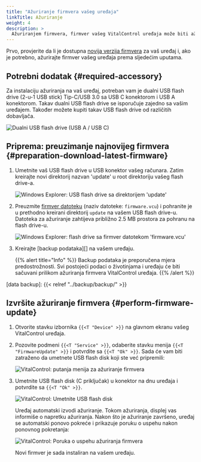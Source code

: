 ```yaml
---
title: "Ažuriranje firmvera vašeg uređaja"
linkTitle: Ažuriranje
weight: 4
description: >
  Ažuriranjem firmvera, firmver vašeg VitalControl uređaja može biti ažuriran na najnovije dostupne verzije.
---
```

Prvo, provjerite da li je dostupna [novija verzija firmvera](../versions/) za vaš uređaj i, ako je potrebno, ažurirajte firmver vašeg uređaja prema sljedećim uputama.

## Potrebni dodatak {#required-accessory}

Za instalaciju ažuriranja na vaš uređaj, potreban vam je dualni USB flash drive (2-u-1 USB stick) Tip-C/USB 3.0 sa USB C konektorom i USB A konektorom. Takav dualni USB flash drive se isporučuje zajedno sa vašim uređajem. Također možete kupiti takav USB flash drive od različitih dobavljača.

![Dualni USB flash drive (USB A / USB C)](/images/firmware/update/usb-dual-stick.svg "Dualni USB flash drive")

## Priprema: preuzimanje najnovijeg firmvera {#preparation-download-latest-firmware}

1. Umetnite vaš USB flash drive u USB konektor vašeg računara. Zatim kreirajte novi direktorij nazvan 'update' u root direktoriju vašeg flash drive-a.

    ![Windows Explorer: USB flash drive sa direktorijem 'update'](../images/create-folder-update.png "USB flash drive: direktorij 'update'")

1. Preuzmite [firmver datoteku](/download/firmware.vcu) (naziv datoteke: `firmware.vcu`) i pohranite je u prethodno kreirani direktorij `update` na vašem USB flash drive-u. Datoteka za ažuriranje zahtijeva približno 2.5 MB prostora za pohranu na flash drive-u.

    ![Windows Explorer: flash drive sa firmver datotekom 'firmware.vcu'](../images/save-firmware-file.png "Flash drive sa firmver datotekom")

1. Kreirajte [backup podataka][] na vašem uređaju.

    {{% alert title="Info" %}}
Backup podataka je preporučena mjera predostrožnosti. Svi postojeći podaci o životinjama i uređaju će biti sačuvani prilikom ažuriranja firmvera VitalControl uređaja.
    {{% /alert %}}

[data backup]: {{< relref "../backup/backup/" >}}

## Izvršite ažuriranje firmvera {#perform-firmware-update}

1. Otvorite stavku izbornika `{{<T "Device" >}}` na glavnom ekranu vašeg VitalControl uređaja.


1. Pozovite podmeni `{{<T "Service" >}}`, odaberite stavku menija `{{<T "FirmwareUpdate" >}}` i potvrdite sa `{{<T "Ok" >}}`. Sada će vam biti zatraženo da umetnete USB flash disk koji ste već pripremili:

    ![VitalControl: putanja menija za ažuriranje firmvera](../images/firmware-update.png "Ažuriranje firmvera")

1. Umetnite USB flash disk (C priključak) u konektor na dnu uređaja i potvrdite sa `{{<T "Ok" >}}`.

    ![VitalControl: Umetnite USB flash disk](/images/firmware/update/plug-in-dual-usb-stick.svg "Umetnite USB flash disk")

    Uređaj automatski izvodi ažuriranje. Tokom ažuriranja, displej vas informiše o napretku ažuriranja. Nakon što je ažuriranje završeno, uređaj se automatski ponovo pokreće i prikazuje poruku o uspehu nakon ponovnog pokretanja:

   ![VitalControl: Poruka o uspehu ažuriranja firmvera](../images/update-success.png "Uspešno ažuriranje firmvera")

   Novi firmver je sada instaliran na vašem uređaju.

